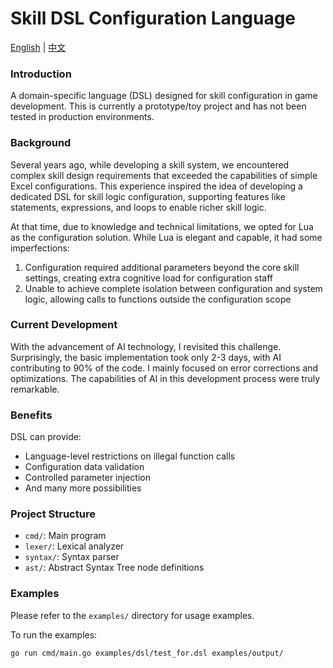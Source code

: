 # Skill DSL Configuration Language

[English](README.md) | [中文](README_zh_CN.md)

### Introduction

A domain-specific language (DSL) designed for skill configuration in game development. This is currently a prototype/toy project and has not been tested in production environments.

### Background

Several years ago, while developing a skill system, we encountered complex skill design requirements that exceeded the capabilities of simple Excel configurations. This experience inspired the idea of developing a dedicated DSL for skill logic configuration, supporting features like statements, expressions, and loops to enable richer skill logic.

At that time, due to knowledge and technical limitations, we opted for Lua as the configuration solution. While Lua is elegant and capable, it had some imperfections:

1. Configuration required additional parameters beyond the core skill settings, creating extra cognitive load for configuration staff
2. Unable to achieve complete isolation between configuration and system logic, allowing calls to functions outside the configuration scope

### Current Development

With the advancement of AI technology, I revisited this challenge. Surprisingly, the basic implementation took only 2-3 days, with AI contributing to 90% of the code. I mainly focused on error corrections and optimizations. The capabilities of AI in this development process were truly remarkable.

### Benefits

DSL can provide:

- Language-level restrictions on illegal function calls
- Configuration data validation
- Controlled parameter injection
- And many more possibilities

### Project Structure

- `cmd/`: Main program
- `lexer/`: Lexical analyzer
- `syntax/`: Syntax parser
- `ast/`: Abstract Syntax Tree node definitions

### Examples

Please refer to the `examples/` directory for usage examples.

To run the examples:
```bash
go run cmd/main.go examples/dsl/test_for.dsl examples/output/
```

